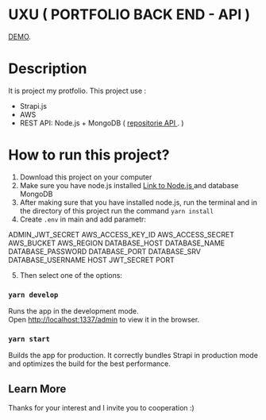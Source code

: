 # UXU ( PORTFOLIO BACK END - API )

[DEMO](https://www.uxu.pl).

# Description

It is project my protfolio. This project use :

- Strapi.js
- AWS
- REST API: Node.js + MongoDB ( [repositorie API ](https://github.com/pawel-niedzwiecki/uxu-portfolio-back-end). )

# How to run this project?

1. Download this project on your computer
2. Make sure you have node.js installed [Link to Node.js ](https://nodejs.org) and database MongoDB
3. After making sure that you have installed node.js, run the terminal and in the directory of this project run the command `yarn install`
4. Create `.env` in main and add parametr:

ADMIN_JWT_SECRET
AWS_ACCESS_KEY_ID
AWS_ACCESS_SECRET
AWS_BUCKET
AWS_REGION
DATABASE_HOST
DATABASE_NAME
DATABASE_PASSWORD
DATABASE_PORT
DATABASE_SRV
DATABASE_USERNAME
HOST
JWT_SECRET
PORT

5. Then select one of the options:

### `yarn develop`

Runs the app in the development mode.\
Open [http://localhost:1337/admin](http://localhost:1337/admin) to view it in the browser.

### `yarn start`

Builds the app for production.
It correctly bundles Strapi in production mode and optimizes the build for the best performance.

## Learn More

Thanks for your interest and I invite you to cooperation :)
